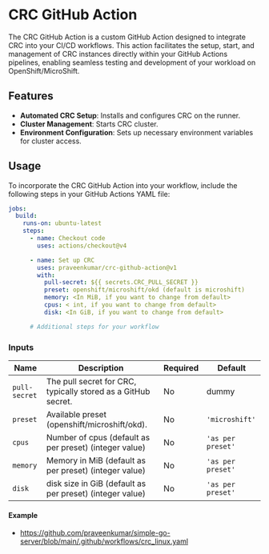 # CRC GitHub Action

The CRC GitHub Action is a custom GitHub Action designed to integrate CRC into your CI/CD workflows.
This action facilitates the setup, start, and management of CRC instances directly within your GitHub
Actions pipelines, enabling seamless testing and development of your workload on OpenShift/MicroShift.

## Features

- **Automated CRC Setup**: Installs and configures CRC on the runner.
- **Cluster Management**: Starts CRC cluster.
- **Environment Configuration**: Sets up necessary environment variables for cluster access.

## Usage

To incorporate the CRC GitHub Action into your workflow, include the following steps in your GitHub Actions YAML file:

```yaml
jobs:
  build:
    runs-on: ubuntu-latest
    steps:
      - name: Checkout code
        uses: actions/checkout@v4

      - name: Set up CRC
        uses: praveenkumar/crc-github-action@v1
        with:
          pull-secret: ${{ secrets.CRC_PULL_SECRET }}
          preset: openshift/microshift/okd (default is microshift)
          memory: <In MiB, if you want to change from default>
          cpus: < int, if you want to change from default>
          disk: <In GiB, if you want to change from default>

      # Additional steps for your workflow
```

### Inputs

| Name          | Description                                                   | Required | Default           |
|---------------|---------------------------------------------------------------|----------|-------------------|
| `pull-secret` | The pull secret for CRC, typically stored as a GitHub secret. | No       | dummy             |
| `preset`      | Available preset (openshift/microshift/okd).                  | No       | `'microshift'`    |
| `cpus`        | Number of cpus (default as per preset) (integer value)        | No       | `'as per preset'` |
| `memory`      | Memory in MiB (default as per preset) (integer value)         | No       | `'as per preset'` |
| `disk`        | disk size in GiB (default as per preset) (integer value)      | No       | `'as per preset'` |

#### Example
- https://github.com/praveenkumar/simple-go-server/blob/main/.github/workflows/crc_linux.yaml